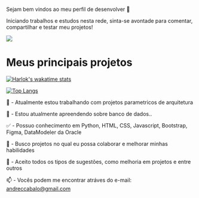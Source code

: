 Sejam bem vindos ao meu perfil de desenvolver 👋

Iniciando trabalhos e estudos nesta rede, sinta-se avontade para comentar, compartilhar e testar meu projetos!


<picture>
  <source
    srcset="https://github-readme-stats.vercel.app/api?username=andrecabalo&show_icons=true&theme=apprentice"
    media="(prefers-color-scheme: dark)"
  />
  <source
    srcset="https://github-readme-stats.vercel.app/api?username=andrecabalo&show_icons=true"
    media="(prefers-color-scheme: light), (prefers-color-scheme: no-preference)"
  />
  <img src="https://github-readme-stats.vercel.app/api?username=andrecabaloa&show_icons=true" />
</picture>

# Meus principais projetos

[![Harlok's wakatime stats](https://github-readme-stats.vercel.app/api/wakatime?username=andrecabalo)](https://github.com/andrecabalo/github-readme-stats)

[![Top Langs](https://github-readme-stats.vercel.app/api/top-langs/?username=andrecabalo&layout=donut)](https://github.com/andrecabalo/github-readme-stats)


📰 - Atualmente estou trabalhando com projetos parametricos de arquitetura

🌱 - Estou atualmente apreendendo sobre banco de dados..

✅ - Possuo conhecimento em Python, HTML, CSS, Javascript, Bootstrap, Figma, DataModeler da Oracle

🔭 - Busco projetos no qual eu possa colaborar e melhorar minhas habilidades

💬 - Aceito todos os tipos de sugestões, como melhoria em projetos e entre outros

📫 - Vocês podem me encontrar atráves do e-mail: andreccabalo@gmail.com





<!--
**AndreCabalo/AndreCabalo** is a ✨ _special_ ✨ repository because its `README.md` (this file) appears on your GitHub profile.

Here are some ideas to get you started:

- 🔭 I’m currently working on ...
- 🌱 I’m currently learning ...
- 👯 I’m looking to collaborate on ...
- 🤔 I’m looking for help with ...
- 💬 Ask me about ...
- 📫 How to reach me: ...
- 😄 Pronouns: ...
- ⚡ Fun fact: ...
-->
